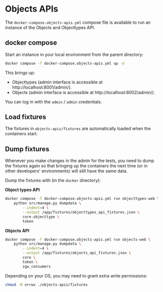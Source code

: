 # Objects APIs

The `docker-compose.objects-apis.yml` compose file is available to run an instance of the Objects
and Objecttypes API.

## docker compose

Start an instance in your local environment from the parent directory:

```bash
docker compose -f docker-compose.objects-apis.yml up -d
```

This brings up:

- Objecttypes (admin interface is accessible at http://localhost:8001/admin/).
- Objects (admin interface is accessible at http://localhost:8002/admin/).

You can log in with the `admin` / `admin` credentials.

## Load fixtures

The fixtures in `objects-apis/fixtures` are automatically loaded when the containers start.

## Dump fixtures

Whenever you make changes in the admin for the tests, you need to dump the fixtures again so that
bringing up the containers the next time (or in other developers' environments) will still have the
same data.

Dump the fixtures with (in the `docker` directory):

**Object types API**

```bash
docker compose -f docker-compose.objects-apis.yml run objecttypes-web \
    python src/manage.py dumpdata \
        --indent=4 \
        --output /app/fixtures/objecttypes_api_fixtures.json \
        core.objecttype \
        token
```

**Objects API**

```bash
docker compose -f docker-compose.objects-apis.yml run objects-web \
    python src/manage.py dumpdata \
        --indent=4 \
        --output /app/fixtures/objects_api_fixtures.json \
        core \
        token \
        zgw_consumers
```

Depending on your OS, you may need to grant extra write permissions:

```bash
chmod -R o+rwx ./objects-apis/fixtures
```
